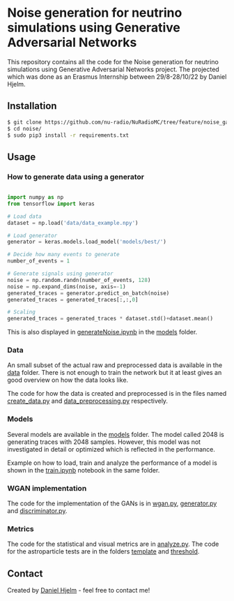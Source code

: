 # Noise generation for neutrino simulations using Generative Adversarial Networks 

This repository contains all the code for the Noise generation for neutrino simulations using Generative Adversarial Networks project. The projected which was done as an Erasmus Internship between 29/8-28/10/22 by Daniel Hjelm. 
<!-- Report available here: [report](https://github.com/nu-radio/NuRadioMC) -->


## Installation

```bash
$ git clone https://github.com/nu-radio/NuRadioMC/tree/feature/noise_gan/NuRadioReco/modules/io/noise
$ cd noise/
$ sudo pip3 install -r requirements.txt
```

## Usage

### How to generate data using a generator
```python

import numpy as np
from tensorflow import keras

# Load data
dataset = np.load('data/data_example.npy')

# Load generator
generator = keras.models.load_model('models/best/') 

# Decide how many events to generate
number_of_events = 1

# Generate signals using generator
noise = np.random.randn(number_of_events, 128)
noise = np.expand_dims(noise, axis=-1) 
generated_traces = generator.predict_on_batch(noise)
generated_traces = generated_traces[:,:,0]

# Scaling
generated_traces = generated_traces * dataset.std()+dataset.mean()
```
This is also displayed in [generateNoise.ipynb](https://github.com/nu-radio/NuRadioMC/blob/feature/noise_gan/NuRadioReco/modules/io/noise/models/generateNoise.ipynb)
 in the [models](https://github.com/nu-radio/NuRadioMC/tree/feature/noise_gan/NuRadioReco/modules/io/noise/models) folder.
### Data

An small subset of the actual raw and preprocessed data is available in the [data](https://github.com/nu-radio/NuRadioMC/tree/feature/noise_gan/NuRadioReco/modules/io/noise/data) folder.
There is not enough to train the network but it at least gives an good overview on how
the data looks like.

The code for how the data is created and preprocessed is in the files named [create_data.py](https://github.com/nu-radio/NuRadioMC/blob/feature/noise_gan/NuRadioReco/modules/io/noise/create_data.py) and [data_preprocessing.py](https://github.com/nu-radio/NuRadioMC/blob/feature/noise_gan/NuRadioReco/modules/io/noise/data_preprocessing.py) respectively.

### Models

Several models are available in the [models](https://github.com/nu-radio/NuRadioMC/tree/feature/noise_gan/NuRadioReco/modules/io/noise/models) folder. The model called 2048 is generating traces with 2048 samples. However, this model was not investigated in detail or optimized which is reflected in the performance.

Example on how to load, train and analyze the performance of a model is shown in the [train.ipynb](https://github.com/nu-radio/NuRadioMC/blob/feature/noise_gan/NuRadioReco/modules/io/noise/models/train.ipynb) notebook in the same folder.


### WGAN implementation

The code for the implementation of the GANs is in [wgan.py](https://github.com/nu-radio/NuRadioMC/blob/feature/noise_gan/NuRadioReco/modules/io/noise/wgan.py), [generator.py](https://github.com/nu-radio/NuRadioMC/blob/feature/noise_gan/NuRadioReco/modules/io/noise/generator.py) and [discriminator.py](https://github.com/nu-radio/NuRadioMC/blob/feature/noise_gan/NuRadioReco/modules/io/noise/discriminator.py).

### Metrics

The code for the statistical and visual metrics are in [analyze.py](https://github.com/nu-radio/NuRadioMC/blob/feature/noise_gan/NuRadioReco/modules/io/noise/analyze.py).
The code for the astroparticle tests are in the folders [template](https://github.com/nu-radio/NuRadioMC/tree/feature/noise_gan/NuRadioReco/modules/io/noise/template) and [threshold](https://github.com/nu-radio/NuRadioMC/tree/feature/noise_gan/NuRadioReco/modules/io/noise/threshold).

## Contact
Created by [Daniel Hjelm](mailto:dnl1@live.se) - feel free to contact me!



